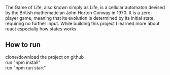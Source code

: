 The Game of Life, also known simply as Life, is a cellular automaton devised by
the British mathematician John Horton Conway in 1970.
It is a zero-player game, meaning that its evolution is determined by its initial state,
requiring no further input. While building this project I learned more about react especially how states works

## How to run
clone/download the project on github <br/>
run "npm install" <br/>
run "npm run start" <br/>
